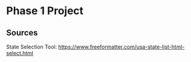 # Phase 1 Project

## Sources

State Selection Tool: https://www.freeformatter.com/usa-state-list-html-select.html
